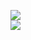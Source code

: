 [![](https://img.shields.io/badge/Made%20With-Github%20Spray-lightgrey.svg?style=for-the-badge&logo=github)](https://github.com/Annihil/github-spray#5263)  
[![](https://i.imgur.com/2DrTn0Z.gif)](https://github.com/Annihil/github-spray)
